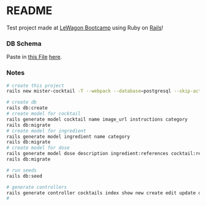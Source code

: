 # README

Test project made at [LeWagon Bootcamp](https://www.lewagon.com/berlin) using Ruby on [Rails](https://rubyonrails.org/)!


### DB Schema

Paste in [this File](db/db_schema.xml) [here](db.lewagon.com).

### Notes

```bash
# create this project
rails new mister-cocktail -T --webpack --database=postgresql --skip-active-storage

# create db
rails db:create
# create model for cocktail
rails generate model cocktail name image_url instructions category
rails db:migrate
# create model for ingredient
rails generate model ingredient name category
rails db:migrate
# create model for dose
rails generate model dose description ingredient:references cocktail:references
rails db:migrate

# run seeds
rails db:seed

# generate controllers
rails generate controller cocktails index show new create edit update destroy
#


```
